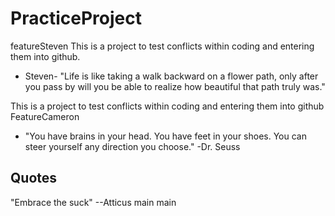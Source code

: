 # PracticeProject
featureSteven
This is a project to test conflicts within coding and entering them into github.
- Steven- "Life is like taking a walk backward on a flower path, only after you pass by will you be able to realize how beautiful that path truly was."

This is a project to test conflicts within coding and entering them into github
 FeatureCameron
* "You have brains in your head. You have feet in your shoes. You can steer yourself any direction you choose." -Dr. Seuss


## Quotes

"Embrace the suck" --Atticus main
 main
